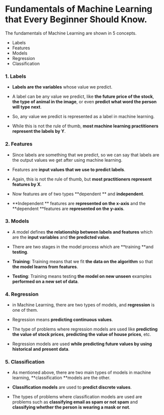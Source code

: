 # Fundamentals of Machine Learning that Every Beginner Should Know.

The fundamentals of Machine Learning are shown in 5 concepts.

- Labels
- Features
- Models
- Regression
- Classification






### 1.  Labels



- **Labels **are the** variables** whose value we predict.

- A label can be any value we predict, like **the future price of the stock**, **the type of animal in the image**, or even **predict what word the person will type next**.

- So, any value we predict is represented as a label in machine learning.

- While this is not the rule of thumb, **most machine learning practitioners represent the labels by Y**.



### 2. Features


- Since labels are something that we predict, so we can say that labels are the output values we get after using machine learning.

- Features are **input values that we use to predict labels**.

- Again, this is not the rule of thumb, but **most practitioners represent features by X**.

- Now features are of two types **dependent ** and **independent**.

- **Independent ** features are **represented on the x-axis** and the **dependent **features are **represented on the y-axis**.



### 3. Models


- A model defines **the relationship between labels and features** which are the **input variables** and **the predicted value**.

- There are two stages in the model process which are **training **and **testing**.

- **Training**: Training means that we fit **the data on the algorithm** so that **the model learns from features**.

- **Testing**: Training means testing **the model on new unseen** examples **performed on a new set of data**.


### 4. Regression


- in Machine Learning, there are two types of models, and **regression** is one of them.

- Regression means **predicting continuous values**.

- The type of problems where regression models are used like **predicting the value of stock prices**, **predicting the value of house prices**, etc.

- Regression models are used **while predicting future values by using historical and present data**.


### 5. Classification


- As mentioned above, there are two main types of models in machine learning, **classification **models are the other.

- **Classification models** are used to **predict discrete values**.

- The types of problems where classification models are used are problems such as **classifying email as spam or not spam** and **classifying whether the person is wearing a mask or not**.